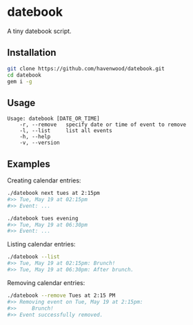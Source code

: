 # datebook

A tiny datebook script.

## Installation

```bash
git clone https://github.com/havenwood/datebook.git
cd datebook
gem i -g
```

## Usage

```
Usage: datebook [DATE_OR_TIME]
    -r, --remove   specify date or time of event to remove
    -l, --list     list all events
    -h, --help
    -v, --version
```

## Examples

Creating calendar entries:
```bash
./datebook next tues at 2:15pm
#>> Tue, May 19 at 02:15pm
#>> Event: ...

./datebook tues evening
#>> Tue, May 19 at 06:30pm
#>> Event: ...
```

Listing calendar entries:
```bash
./datebook --list
#>> Tue, May 19 at 02:15pm: Brunch!
#>> Tue, May 19 at 06:30pm: After brunch.
```

Removing calendar entries:
```bash
./datebook --remove Tues at 2:15 PM
#>> Removing event on Tue, May 19 at 2:15pm:
#>> 	Brunch!
#>> Event successfully removed.
```
